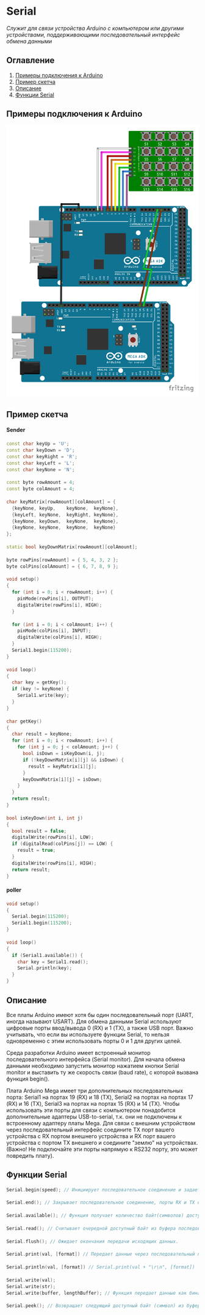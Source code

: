 # Serial
*Служит для связи устройства Arduino с компьютером или другими устройствами, поддерживающими последовательный интерфейс обмена данными*

## Оглавление
1. [Примеры подключения к Arduino](#connection-example)
2. [Пример скетча](#example)
3. [Описание](#description)
4. [Функции Serial](#funcs)


<a name="connection-example"></a>
## Примеры подключения к Arduino

![](images/index.png)

<a name="example"></a>
## Пример скетча

#### Sender 

```c++
const char keyUp = 'U';
const char keyDown = 'D';
const char keyRight = 'R';
const char keyLeft = 'L';
const char keyNone = 'N';

const byte rowAmount = 4;
const byte colAmount = 4;

char keyMatrix[rowAmount][colAmount] = {
  {keyNone, keyUp,    keyNone,  keyNone},
  {keyLeft, keyNone,  keyRight, keyNone},
  {keyNone, keyDown,  keyNone,  keyNone},
  {keyNone, keyNone,  keyNone,  keyNone}
};

static bool keyDownMatrix[rowAmount][colAmount];

byte rowPins[rowAmount] = { 5, 4, 3, 2 };
byte colPins[colAmount] = { 6, 7, 8, 9 };

void setup()
{
  for (int i = 0; i < rowAmount; i++) {
    pinMode(rowPins[i], OUTPUT);
    digitalWrite(rowPins[i], HIGH);
  }

  for (int i = 0; i < colAmount; i++) {
    pinMode(colPins[i], INPUT);
    digitalWrite(colPins[i], HIGH);
  }
  Serial1.begin(115200);
}

void loop()
{
  char key = getKey();
  if (key != keyNone) {
    Serial1.write(key);
  }
}

char getKey()
{
  char result = keyNone;
  for (int i = 0; i < rowAmount; i++) {
    for (int j = 0; j < colAmount; j++) {
      bool isDown = isKeyDown(i, j);
      if (!keyDownMatrix[i][j] && isDown) {
        result = keyMatrix[i][j];
      }
      keyDownMatrix[i][j] = isDown;
    } 
  }
  return result;
}

bool isKeyDown(int i, int j)
{
  bool result = false;
  digitalWrite(rowPins[i], LOW);
  if (digitalRead(colPins[j]) == LOW) {
    result = true;
  }
  digitalWrite(rowPins[i], HIGH);
  return result;
}

```

#### poller
```c++  
void setup()
{
  Serial.begin(115200);
  Serial1.begin(115200);
}

void loop()
{
  if (Serial1.available()) {
    char key = Serial1.read();
    Serial.println(key);
  }
}

```

<a name="definition"></a>
## Описание

 Все платы Arduino имеют хотя бы один последовательный порт (UART, иногда называют USART). Для обмена данными Serial используют цифровые порты ввод/вывода 0 (RX) и 1 (TX), а также USB порт. Важно учитывать, что если вы используете функции Serial, то нельзя одновременно с этим использовать порты 0 и 1 для других целей.

Среда разработки Arduino имеет встроенный монитор последовательного интерфейса (Serial monitor). Для начала обмена данными необходимо запустить монитор нажатием кнопки Serial monitor и выставить ту же скорость связи (baud rate), с которой вызвана функция begin().

Плата Arduino Mega имеет три дополнительных последовательных порта: Serial1 на портах 19 (RX) и 18 (TX), Serial2 на портах на портах 17 (RX) и 16 (TX), Serial3 на портах на портах 15 (RX) и 14 (TX). Чтобы использовать эти порты для связи с компьютером понадобится дополнительные адаптеры USB-to-serial, т.к. они не подключены к встроенному адаптеру платы Mega. Для связи с внешним устройством через последовательный интерфейс соедините TX порт вашего устройства с RX портом внешнего устройства и RX порт вашего устройства с портом TX внешнего и соедините "землю" на устройствах. (Важно! Не подключайте эти порты напрямую к RS232 порту, это может повредить плату).

<a name="funcs"></a>
## Функции Serial

```c++
Serial.begin(speed); // Инициирует последовательное соединение и задает скорость передачи данных в бит/c.

Serial.end(); // Закрывает последовательное соединение, порты RX и TX освобождаются и могут быть использованы для ввод/вывода.

Serial.available(); // Функция получает количество байт(символов) доступных для чтения из последовательного интерфейса связи.

Serial.read(); // Cчитывает очередной доступный байт из буфера последовательного соединения.

Serial.flush(); // Ожидает окончания передачи исходящих данных.

Serial.print(val, [format]) // Передает данные через последовательный порт как ASCII текст. Эта функция может принимать различные типы данных. Так целые числа выводятся соответствующими им символами ASCII. Вещественные выводятся с помощью двух ASCII символов, для целой и дробной части. Байты передаются как символ с соответствующим номером. Симоволы и строки отсылаются как есть.

Serial.println(val, [format]) // Serial.print(val + "\r\n", [format])

Serial.write(val);
Serial.write(str);
Serial.write(buffer, lengthBuffer); // Функция передает данные как бинарный код через последовательное соединение. Данные послаются как один или серия байтов.

Serial.peek(); // Возвращает следующий доступный байт (символ) из буфера входящего последовательно соединения, не удаляя его из этого буфера.
```